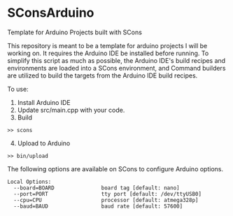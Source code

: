 # SConsArduino
Template for Arduino Projects built with SCons

This repository is meant to be a template for arduino projects I will be working on.  It requires the Arduino IDE be installed before running.  To simplify this script as much as possible, the Arduino IDE's build recipes and environments are loaded into a SCons environment, and Command builders are utilized to build the targets from the Arduino IDE build recipes.

To use:

1. Install Arduino IDE
2. Update src/main.cpp with your code.
3. Build
```
>> scons
```
4. Upload to Arduino
```
>> bin/upload
```

The following options are available on SCons to configure Arduino options.
```
Local Options:
  --board=BOARD               board tag [default: nano]
  --port=PORT                 tty port [default: /dev/ttyUSB0]
  --cpu=CPU                   processor [default: atmega328p]
  --baud=BAUD                 baud rate [default: 57600]
```
